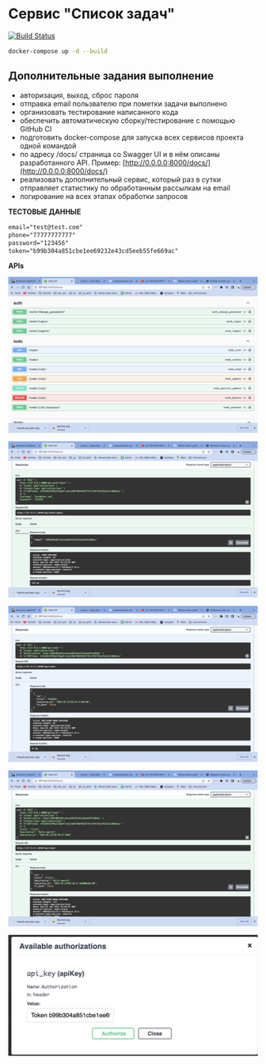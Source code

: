 # Сервис "Список задач"

[![Build Status](https://github.com/turkpenbayev/to-do/actions/workflows/django.yml/badge.svg?branch=master)](https://github.com/turkpenbayev/to-do/actions/workflows/django.yml)

```sh
docker-compose up -d --build
```
## Дополнительные задания выполнение

- авторизация, выход, сброс пароля
- отправка email пользвателю при пометки задачи выполнено
- организовать тестирование написанного кода 
- обеспечить автоматическую сборку/тестирование с помощью GitHub CI 
- подготовить docker-compose для запуска всех сервисов проекта одной командой
- по адресу /docs/ страница со Swagger UI и в нём описаны разработанного API. Пример: [http://0.0.0.0:8000/docs/](http://0.0.0.0:8000/docs/)
- реализовать дополнительный сервис, который раз в сутки отправляет статистику по обработанным рассылкам на email
- логирование на всех этапах обработки запросов


**ТЕСТОВЫЕ ДАННЫЕ** 

    email="test@test.com"
    phone="77777777777"
    password="123456"
    token="b99b304a851cbe1ee69232e43cd5eeb55fe669ac"

**APIs**

![alt apis](https://raw.githubusercontent.com/turkpenbayev/to-do/master/assets/apis.png)


![alt apis](https://raw.githubusercontent.com/turkpenbayev/to-do/master/assets/login.png)


![alt apis](https://raw.githubusercontent.com/turkpenbayev/to-do/master/assets/list.png)


![alt apis](https://raw.githubusercontent.com/turkpenbayev/to-do/master/assets/create.png)

![alt apis](https://raw.githubusercontent.com/turkpenbayev/to-do/master/assets/token.png)

